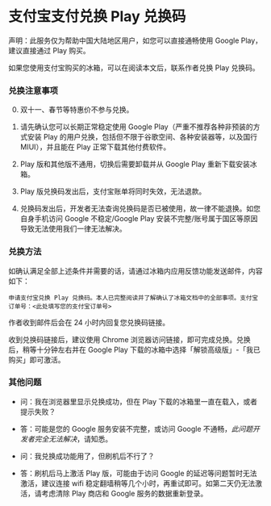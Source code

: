 # 支付宝支付兑换 Play 兑换码

声明：此服务仅为帮助中国大陆地区用户，如您可以直接通畅使用 Google Play，建议直接通过 Play 购买。

如果您使用支付宝购买的冰箱，可以在阅读本文后，联系作者兑换 Play 兑换码。

### 兑换注意事项

0. 双十一、春节等特惠价不参与兑换。

1. 请先确认您可以长期正常稳定使用 Google Play（严重不推荐各种非预装的方式安装 Play 的用户兑换，包括但不限于谷歌空间、各种安装器等，以及国行 MIUI），并且能在 Play 正常下载其他付费软件。

2. Play 版和其他版不通用，切换后需要卸载并从 Google Play 重新下载安装冰箱。

3. Play 版兑换码发出后，支付宝账单将同时失效，无法退款。

4. 兑换码发出后，开发者无法查询兑换码是否已被使用，故一律不能退换。如您自身手机访问 Google 不稳定/Google Play 安装不完整/账号属于国区等原因导致无法使用我们一律无法解决。

### 兑换方法

如确认满足全部上述条件并需要的话，请通过冰箱内应用反馈功能发送邮件，内容如下：

```
申请支付宝兑换 Play 兑换码。本人已完整阅读并了解确认了冰箱文档中的全部事项。支付宝订单号：<此处填写您的支付宝订单号>
```

作者收到邮件后会在 24 小时内回复您兑换码链接。

收到兑换码链接后，建议使用 Chrome 浏览器访问链接，即可完成兑换。兑换后，稍等十分钟左右并在 Google Play 下载的冰箱中选择「解锁高级版」-「我已购买」即可激活。

### 其他问题

- 问：我在浏览器里显示兑换成功，但在 Play 下载的冰箱里一直在载入，或者提示失败？
- 答：可能是您的 Google 服务安装不完整，或访问 Google 不通畅，*此问题开发者完全无法解决*，请知悉。

- 问：我兑换成功能用了，但刷机后不行了？
- 答：刷机后马上激活 Play 版，可能由于访问 Google 的延迟等问题暂时无法激活，建议连接 wifi 稳定翻墙稍等几个小时，再重试即可。如第二天仍无法激活，请考虑清除 Play 商店和 Google 服务的数据重新登录。

